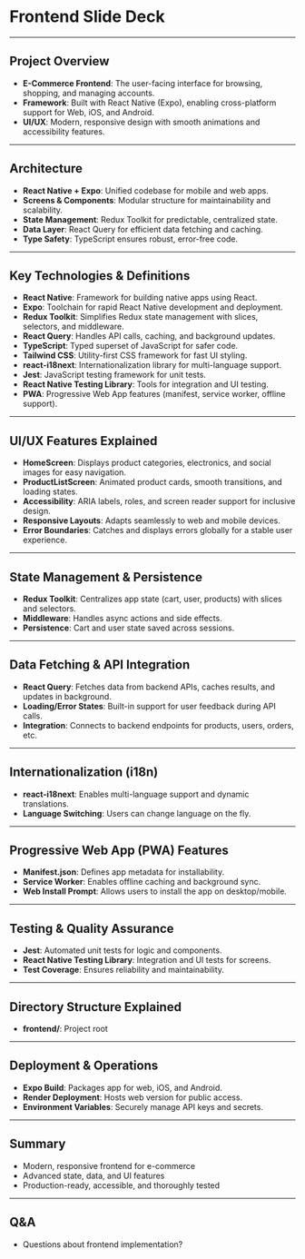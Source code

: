 # Frontend Slide Deck

---

## Project Overview

- **E-Commerce Frontend**: The user-facing interface for browsing, shopping, and managing accounts.
- **Framework**: Built with React Native (Expo), enabling cross-platform support for Web, iOS, and Android.
- **UI/UX**: Modern, responsive design with smooth animations and accessibility features.

---

## Architecture

- **React Native + Expo**: Unified codebase for mobile and web apps.
- **Screens & Components**: Modular structure for maintainability and scalability.
- **State Management**: Redux Toolkit for predictable, centralized state.
- **Data Layer**: React Query for efficient data fetching and caching.
- **Type Safety**: TypeScript ensures robust, error-free code.

---

## Key Technologies & Definitions

- **React Native**: Framework for building native apps using React.
- **Expo**: Toolchain for rapid React Native development and deployment.
- **Redux Toolkit**: Simplifies Redux state management with slices, selectors, and middleware.
- **React Query**: Handles API calls, caching, and background updates.
- **TypeScript**: Typed superset of JavaScript for safer code.
- **Tailwind CSS**: Utility-first CSS framework for fast UI styling.
- **react-i18next**: Internationalization library for multi-language support.
- **Jest**: JavaScript testing framework for unit tests.
- **React Native Testing Library**: Tools for integration and UI testing.
- **PWA**: Progressive Web App features (manifest, service worker, offline support).

---

## UI/UX Features Explained

- **HomeScreen**: Displays product categories, electronics, and social images for easy navigation.
- **ProductListScreen**: Animated product cards, smooth transitions, and loading states.
- **Accessibility**: ARIA labels, roles, and screen reader support for inclusive design.
- **Responsive Layouts**: Adapts seamlessly to web and mobile devices.
- **Error Boundaries**: Catches and displays errors globally for a stable user experience.

---

## State Management & Persistence

- **Redux Toolkit**: Centralizes app state (cart, user, products) with slices and selectors.
- **Middleware**: Handles async actions and side effects.
- **Persistence**: Cart and user state saved across sessions.

---

## Data Fetching & API Integration

- **React Query**: Fetches data from backend APIs, caches results, and updates in background.
- **Loading/Error States**: Built-in support for user feedback during API calls.
- **Integration**: Connects to backend endpoints for products, users, orders, etc.

---

## Internationalization (i18n)

- **react-i18next**: Enables multi-language support and dynamic translations.
- **Language Switching**: Users can change language on the fly.

---

## Progressive Web App (PWA) Features

- **Manifest.json**: Defines app metadata for installability.
- **Service Worker**: Enables offline caching and background sync.
- **Web Install Prompt**: Allows users to install the app on desktop/mobile.

---

## Testing & Quality Assurance

- **Jest**: Automated unit tests for logic and components.
- **React Native Testing Library**: Integration and UI tests for screens.
- **Test Coverage**: Ensures reliability and maintainability.

---

## Directory Structure Explained

- **frontend/**: Project root

---

## Deployment & Operations

- **Expo Build**: Packages app for web, iOS, and Android.
- **Render Deployment**: Hosts web version for public access.
- **Environment Variables**: Securely manage API keys and secrets.

---

## Summary

- Modern, responsive frontend for e-commerce
- Advanced state, data, and UI features
- Production-ready, accessible, and thoroughly tested

---

## Q&A

- Questions about frontend implementation?
